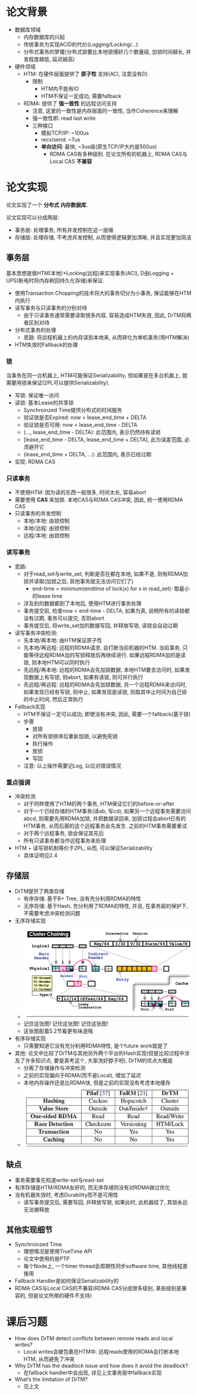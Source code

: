 # 论文背景
+ 数据库领域
    + 内存数据库的兴起
    + 传统事务为实现ACID的代价(Logging/Locking/...)
    + 分布式事务的梦魇(分布式锁要比本地锁慢好几个数量级, 加锁时间越长, 并发程度越低, 延迟越高)
+ 硬件领域
    + HTM: 在硬件层面提供了 **原子性** 支持(ACI, 注意没有D)
        + 限制
            + HTM内不能有IO
            + HTM不保证一定成功, 需要fallback
    + RDMA: 提供了 **强一致性** 的远程访问支持
        + 注意, 这里的一致性是内存层面的一致性, 当作Coherence来理解
        + 强一致性即: read last write
        + 三种接口
            + 模拟TCP/IP: ~100us
            + recv/send: ~7us
            + **单向访问**: 最快, ~3us级(原生TCP/IP大约是500us)
                + RDMA CAS有多种级别. 在论文所有的机器上, RDMA CAS与Local CAS **不兼容**

# 论文实现
论文实现了一个 **分布式** **内存数据库**.

论文实现可以分成两层:

+ 事务层: 处理事务, 所有并发控制在这一层做
+ 存储层: 处理存储, 不考虑并发控制, 从而使得逻辑更加清晰, 并且实现更加简洁

## 事务层
基本思想是做HTM(本地)+Locking(远程)来实现事务(ACI), D由Logging + UPS(断电时将内存刷回持久化存储)来保证.

+ 使用Transaction Chopping的技术将大的事务切分为小事务, 保证能够在HTM内执行
+ 读写事务与只读事务的分别对待
    + 由于只读事务通常需要读取很多内容, 容易造成HTM失效, 因此, DrTM将两者区别对待
+ 分布式事务的处理
    + 思路: 将远程机器上的内存读到本地来, 从而转化为单机事务(用HTM解决)
+ HTM失效时Fallback的处理

### 锁
当事务在同一台机器上, HTM可能保证Serializability, 但如果是在多台机器上, 就需要用锁来保证(2PL可以提供Serializability).

+ 写锁: 保证唯一访问
+ 读锁: 基本Lease的共享锁
    + Synchroinzed Time提供分布式的时间服务
    + 验证锁是否Expired: now > lease_end_time + DELTA
    + 验证锁是否可用: now < lease_end_time - DELTA
    + \(..., lease_end_time - DELTA\): 此范围内, 表示仍然持有读锁
    + \[lease_end_time - DELTA, lease_end_time + DELTA\], 此为误差范围, 必须避开它
    + \(lease_end_time + DELTA, ...\): 此范围内, 表示已经过期
+ 实现: RDMA CAS

### 只读事务
+ 不使用HTM: 因为读的东西一般很多, 时间太长, 容易abort
+ 需要使用 **CAS** 来加锁. 本地CAS与RDMA CAS冲突, 因此, 统一使用RDMA CAS
+ 只读事务的并发控制
    + 本地/本地: 由锁控制
    + 本地/远程: 由锁控制
    + 远程/本地: 由锁控制

### 读写事务
+ 思路:
    + 对于read_set与write_set, 判断是否在都在本地, 如果不是, 则有RDMA加锁并读取(加锁之后, 其他事务就无法访问它们了)
        + end-time = minimum(endtime of lock(x) for x in read_set): 取最小的lease time
    + 涉及到的数据都到了本地后, 使用HTM进行事务处理
    + 事务提交前, 检查now < end-time - DELTA, 如果为真, 说明所有的读锁都没有过期, 事务可以提交, 否则abort
    + 事务提交后, 将write_set加的数据写回, 并释放写锁, 读锁会自动过期
+ 读写事务冲突检测:
    + 先本地/再本地: 由HTM保证原子性
    + 先本地/再远程: 远程的RDMA请求, 会打断当前机器的HTM. 当前事务, 只能等待远程RDMA加的写锁释放后再继续进行. 如果远程RDMA加的是读锁, 则本地HTM可以同时执行
    + 先远程/再本地: 远程的RDMA会先加锁数据, 本地HTM要去访问时, 如果发现数据上有写锁, 则abort, 如果有读锁, 则可并行执行
    + 先远程/再远程: 远程的RDMA会先加锁数据, 另一个远程RDMA来访问时, 如果发现已经有写锁, 则中止, 如果发现是读锁, 则取其中止时间为自己锁的中止时间, 然后正常执行
+ Fallback实现
    + HTM不保证一定可以成功, 即使没有冲突, 因此, 需要一个fallback(基于锁)
    + 步骤
        + 放锁
        + 对所有锁排序后重新加锁, 以避免死锁
        + 执行操作
        + 放锁
        + 写回
    + 注意: 以上操作需要记Log, 以应对错误情况
### 重点强调
+ 冲突检测
    + 对于同样使用了HTM的两个事务, HTM保证它们的before-or-after
    + 对于一个已经存储的HTM事务(读ab, 写cd), 如果另一个远程事务需要访问abcd, 则需要先用RDMA加锁, 并把数据读回来, 加锁过程会abort已有的HTM事务, 从而后面的这个远程事务会先发生. 之前的HTM事务需要重试
    + 对于两个远程事务, 锁会保证其先后
    + 所有只读事务都当作远程事务来处理
+ HTM + 读写锁机制等价于2PL, 从而, 可以保证Serializability
    + 具体证明见2.4

## 存储层
+ DrTM提供了两类存储
    + 有序存储: 基于B+ Tree, 没有充分利用RDMA的特性
    + 无序存储: 基于Hash, 充分利用了RDMA的特性, 并且, 在事务层的保护下, 不需要考虑冲突检测问题
+ 无序存储实现
    + ![](img/14-RDMA-hash-imp.png)
    + 记住这张图! 记住这张图! 记住这张图!
    + 这张图配着5.2节看更有味道哦
+ 有序存储实现
    + 只需要知道它没有充分利用RDMA特性, 是个future work就是了
+ 其他: 论文中比较了DrTM与其他另外两个平台的Hash实现(但是比较过程中涉及了许多知识点, 要是真考这个, 大家洗好脖子吧), DrTM的优点大概是
    + 分离了存储操作与冲突检测
    + 之前的实现偏向于RDMA(而不是Local), 增加了延迟
    + 本地内存操作还是比RDMA快, 但是之前的实现没有考虑本地缓存
    + ![](img/14-RDMA-hash.png)

## 缺点
+ 事务需要事先知道write-set与read-set
+ 有序存储是HTM/RDMA友好的, 而无序存储则没有对RDMA做过优化
+ 当有机器失效时, 考虑Durability而不是可用性
    + 读写事务提交后, 需要写回, 并释放写锁, 如果此时, 此机器挂了, 其锁永远无法被释放

## 其他实现细节
+ Synchroinzed Time
    + 理想情况是使用TrueTime API
    + 论文中使用的是PTP
    + 每个Node上, 一个timer thread会周期性同步software time, 其他线程直接用
+ Fallback Handler是如何保证Serializability的
+ RDMA CAS与Local CAS的不兼容(RDMA CAS分成很多级别, 某些级别是兼容的, 但是论文所用的硬件不支持)

# 课后习题
+ How does DrTM detect conflicts between remote reads and local writes?
    + Local writes会被包裹在HTM中. 远程reads使用的RDMA会打断本地HTM, 从而避免了冲突 
+ Why DrTM has the deadlock issue and how does it avoid the deadlock?
    + 在fallback handler中会出现, 详见上文事务层中fallback实现
+ What’s the limitation of DrTM?
    + 见上文
